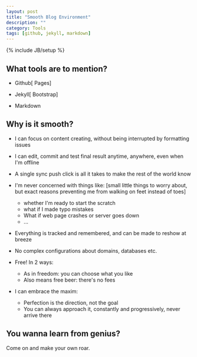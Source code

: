 ```yaml
---
layout: post
title: "Smooth Blog Environment"
description: ""
category: Tools
tags: [github, jekyll, markdown]
---
```

{% include JB/setup %}

## What tools are to mention?

- Github[ Pages]

- Jekyll[ Bootstrap]

- Markdown

## Why is it smooth?

- I can focus on content creating, without being interrupted by formatting issues

- I can edit, commit and test final result anytime, anywhere, even when I'm offline

- A single sync push click is all it takes to make the rest of the world know

- I'm never concerned with things like: [small little things to worry about, but exact reasons preventing me from walking on feet instead of toes]

	- whether I'm ready to start the scratch
	- what if I made typo mistakes
	- What if web page crashes or server goes down
	- ...

- Everything is tracked and remembered, and can be made to reshow at breeze

- No complex configurations about domains, databases etc.

- Free! In 2 ways:

	- As in freedom: you can choose what you like
	- Also means free beer: there's no fees

- I can embrace the maxim:

	- Perfection is the direction, not the goal
	- You can always approach it, constantly and progressively, never arrive there

## You wanna learn from genius?

Come on and make your own roar.
